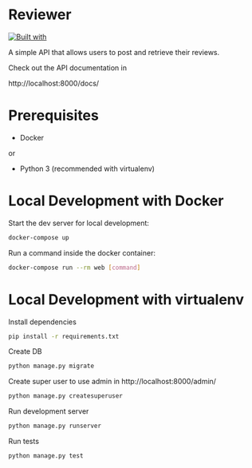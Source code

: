 # Reviewer

[![Built with](https://img.shields.io/badge/Built_with-Cookiecutter_Django_Rest-F7B633.svg)](https://github.com/agconti/cookiecutter-django-rest)

A simple API that allows users to post and retrieve their reviews.

Check out the API documentation in

http://localhost:8000/docs/

# Prerequisites

- Docker

or
 
- Python 3 (recommended with virtualenv)
  
# Local Development with Docker

Start the dev server for local development:
```bash
docker-compose up
```

Run a command inside the docker container:

```bash
docker-compose run --rm web [command]
```


# Local Development with virtualenv


Install dependencies
```bash
pip install -r requirements.txt
```


Create DB

```bash
python manage.py migrate
```

Create super user to use admin in http://localhost:8000/admin/

```bash
python manage.py createsuperuser
```


Run development server
```bash
python manage.py runserver
```

Run tests
```bash
python manage.py test
```